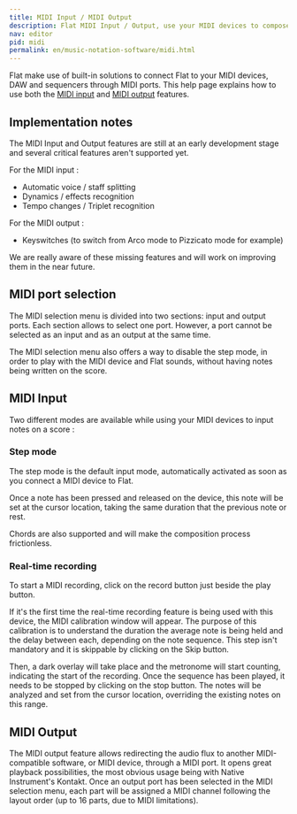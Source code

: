 ```yaml
---
title: MIDI Input / MIDI Output
description: Flat MIDI Input / Output, use your MIDI devices to compose in your web browser with Flat. Discover the multiple MIDI options at your disposal.
nav: editor
pid: midi
permalink: en/music-notation-software/midi.html
---
```


Flat make use of built-in solutions to connect Flat to your MIDI devices, DAW and sequencers through MIDI ports. This help page explains how to use both the [MIDI input](#midi-input) and [MIDI output](#midi-output) features.

## Implementation notes

The MIDI Input and Output features are still at an early development stage and several critical features aren't supported yet.

For the MIDI input :
* Automatic voice / staff splitting
* Dynamics / effects recognition
* Tempo changes / Triplet recognition

For the MIDI output :
* Keyswitches (to switch from Arco mode to Pizzicato mode for example)

We are really aware of these missing features and will work on improving them in the near future.

## MIDI port selection

The MIDI selection menu is divided into two sections: input and output ports.
Each section allows to select one port. However, a port cannot be selected as an input and as an output at the same time.

The MIDI selection menu also offers a way to disable the step mode, in order to play with the MIDI device and Flat sounds, without having notes being written on the score.

## MIDI Input

Two different modes are available while using your MIDI devices to input notes on a score :

### Step mode

The step mode is the default input mode, automatically activated as soon as you connect a MIDI device to Flat.

Once a note has been pressed and released on the device, this note will be set at the cursor location, taking the same duration that the previous note or rest.

Chords are also supported and will make the composition process frictionless.

### Real-time recording

To start a MIDI recording, click on the record button just beside the play button.

If it's the first time the real-time recording feature is being used with this device, the MIDI calibration window will appear.
The purpose of this calibration is to understand the duration the average note is being held and the delay between each, depending on the note sequence. This step isn't mandatory and it is skippable by clicking on the Skip button.

Then, a dark overlay will take place and the metronome will start counting, indicating the start of the recording. Once the sequence has been played, it needs to be stopped by clicking on the stop button. The notes will be analyzed and set from the cursor location, overriding the existing notes on this range.

## MIDI Output

The MIDI output feature allows redirecting the audio flux to another MIDI-compatible software, or MIDI device, through a MIDI port.
It opens great playback possibilities, the most obvious usage being with Native Instrument's Kontakt.
Once an output port has been selected in the MIDI selection menu, each part will be assigned a MIDI channel following the layout order (up to 16 parts, due to MIDI limitations).